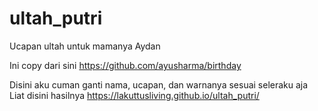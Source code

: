 # ultah_putri
Ucapan ultah untuk mamanya Aydan

Ini copy dari sini 
https://github.com/ayusharma/birthday

Disini aku cuman ganti nama, ucapan, dan warnanya sesuai seleraku aja
Liat disini hasilnya
https://lakuttusliving.github.io/ultah_putri/

